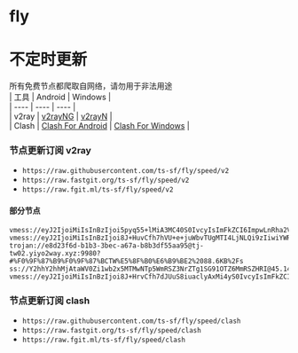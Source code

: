 # fly
# 不定时更新
所有免费节点都爬取自网络，请勿用于非法用途  
|  工具  | Android  | Windows  |  
|  ----  | ----   | ----  |  
| v2ray  | [v2rayNG](https://github.com/2dust/v2rayNG/releases) | [v2rayN](https://github.com/2dust/v2rayN/releases) |  
| Clash  | [Clash For Android](https://github.com/Kr328/ClashForAndroid/releases) | [Clash For Windows](https://github.com/Fndroid/clash_for_windows_pkg/releases) | 
  
### 节点更新订阅  v2ray
- `https://raw.githubusercontent.com/ts-sf/fly/speed/v2`  
- `https://raw.fastgit.org/ts-sf/fly/speed/v2`  
- `https://raw.fgit.ml/ts-sf/fly/speed/v2`  
#### 部分节点  
``` 
vmess://eyJ2IjoiMiIsInBzIjoi5pyq55+lMiA3MC40S0IvcyIsImFkZCI6ImpwLnRha2VzaGkud2lraSIsInBvcnQiOiI4MCIsImlkIjoiYTE5ZjM1N2ItYzgzNi00Y2Y2LTllNDMtNzIzOTBlNmEwMGRmIiwiYWlkIjoiMCIsInNjeSI6ImF1dG8iLCJuZXQiOiJ3cyIsInR5cGUiOiJub25lIiwiaG9zdCI6ImRsLmtndm4uZ2FyZW5hbm93LmNvbSIsInBhdGgiOiIvdGFrZXNoaS53aWtpIiwidGxzIjoiIiwic25pIjoiIiwidGVzdF9uYW1lIjoiMiJ9
vmess://eyJ2IjoiMiIsInBzIjoi8J+HuvCfh7hVU+e+juWbvTUgMTI4LjNLQi9zIiwiYWRkIjoidXMtbmV3MDQuZ3VqdWppLnRvcCIsInBvcnQiOiI4MDgwIiwiaWQiOiIwN2I5MjBlOC05N2JiLTQ5NzgtODkxYi0xODBmNGRiODY0NTEiLCJhaWQiOiIwIiwic2N5IjoiYXV0byIsIm5ldCI6IndzIiwidHlwZSI6Im5vbmUiLCJob3N0IjoidXMtbmV3MDQuZ3VqdWppLnRvcCIsInBhdGgiOiIvIiwidGxzIjoiIiwic25pIjoiIiwidGVzdF9uYW1lIjoiVVPnvo7lm701In0=
trojan://e8d23f6d-b1b3-3bec-a67a-b8b3df55aa95@tj-tw02.yiyo2way.xyz:9980?#%F0%9F%87%B9%F0%9F%87%BCTW%E5%8F%B0%E6%B9%BE2%2088.6KB%2Fs
ss://Y2hhY2hhMjAtaWV0Zi1wb2x5MTMwNTp5WmRSZ3NrZTg1SG91OTZ6MmRSZHRI@45.144.30.202:28490#%F0%9F%87%BA%F0%9F%87%B8US%E7%BE%8E%E5%9B%BD16%20337.2KB%2Fs
vmess://eyJ2IjoiMiIsInBzIjoi8J+HrvCfh7dJUuS8iuaclyAxMi4yS0IvcyIsImFkZCI6InNlcjUyLmdzbXhzc2guY29tIiwicG9ydCI6IjIwNTU0IiwiaWQiOiI1ZDBiNjFhMC02NGZjLTRhOWYtZTRiYy01MGVjZGJjMzc2MjMiLCJhaWQiOiIwIiwic2N5IjoiYXV0byIsIm5ldCI6InRjcCIsInR5cGUiOiJub25lIiwiaG9zdCI6IiIsInBhdGgiOiIiLCJ0bHMiOiIiLCJzbmkiOiIiLCJ0ZXN0X25hbWUiOiJJUuS8iuaclyJ9
```
### 节点更新订阅  clash
- `https://raw.githubusercontent.com/ts-sf/fly/speed/clash`  
- `https://raw.fastgit.org/ts-sf/fly/speed/clash`  
- `https://raw.fgit.ml/ts-sf/fly/speed/clash`  


